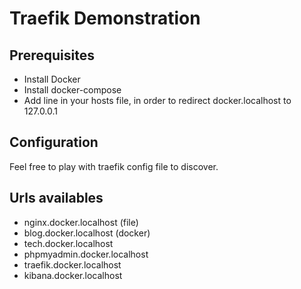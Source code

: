 # Traefik Demonstration

## Prerequisites

- Install Docker
- Install docker-compose
- Add line in your hosts file, in order to redirect docker.localhost to 127.0.0.1

## Configuration

Feel free to play with traefik config file to discover.

## Urls availables

- nginx.docker.localhost (file)
- blog.docker.localhost (docker)
- tech.docker.localhost
- phpmyadmin.docker.localhost
- traefik.docker.localhost
- kibana.docker.localhost
